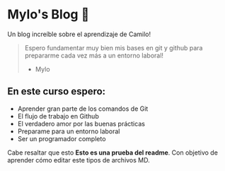 # Mylo's Blog 💜
Un blog increíble sobre el aprendizaje de Camilo!

> Espero fundamentar muy bien mis bases en git y github para prepararme cada vez más a un entorno laboral!
> - Mylo

## En este curso espero:
* Aprender gran parte de los comandos de Git
* El flujo de trabajo en Github
* El verdadero amor por las buenas prácticas
* Preparame para un entorno laboral
* Ser un programador completo

Cabe resaltar que esto **Esto es una prueba del readme**.  Con objetivo de aprender cómo editar este tipos de archivos MD.